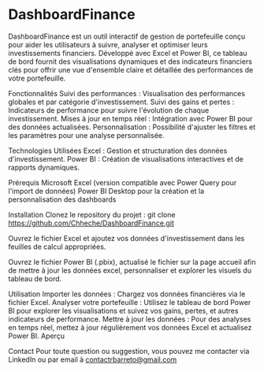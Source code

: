 # DashboardFinance

DashboardFinance est un outil interactif de gestion de portefeuille conçu pour aider les utilisateurs à suivre, analyser et optimiser leurs investissements financiers. Développé avec Excel et Power BI, ce tableau de bord fournit des visualisations dynamiques et des indicateurs financiers clés pour offrir une vue d'ensemble claire et détaillée des performances de votre portefeuille.

Fonctionnalités
Suivi des performances : Visualisation des performances globales et par catégorie d'investissement.
Suivi des gains et pertes : Indicateurs de performance pour suivre l'évolution de chaque investissement.
Mises à jour en temps réel : Intégration avec Power BI pour des données actualisées.
Personnalisation : Possibilité d'ajuster les filtres et les paramètres pour une analyse personnalisée.

Technologies Utilisées
Excel : Gestion et structuration des données d'investissement.
Power BI : Création de visualisations interactives et de rapports dynamiques.

Prérequis
Microsoft Excel (version compatible avec Power Query pour l'import de données)
Power BI Desktop pour la création et la personnalisation des dashboards

Installation
Clonez le repository du projet :
git clone https://github.com/Chheche/DashboardFinance.git

Ouvrez le fichier Excel et ajoutez vos données d'investissement dans les feuilles de calcul appropriées.

Ouvrez le fichier Power BI (.pbix), actualisé le fichier sur la page accueil afin de mettre à jour les données excel, personnaliser et explorer les visuels du tableau de bord.

Utilisation
Importer les données : Chargez vos données financières via le fichier Excel.
Analyser votre portefeuille : Utilisez le tableau de bord Power BI pour explorer les visualisations et suivez vos gains, pertes, et autres indicateurs de performance.
Mettre à jour les données : Pour des analyses en temps réel, mettez à jour régulièrement vos données Excel et actualisez Power BI.
Aperçu

Contact
Pour toute question ou suggestion, vous pouvez me contacter via LinkedIn ou par email à contactrbarreto@gmail.com
